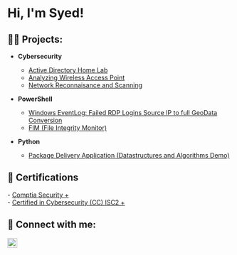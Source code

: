 <h1>Hi, I'm Syed! 
<h2>👨‍💻 Projects:</h2>

- <b> Cybersecurity </b>
  - [Active Directory Home Lab](https://github.com/Syed-Farhaan/ActiveDirectory)
  - [Analyzing Wireless Access Point](https://github.com/Syed-Farhaan/AnalyzingWirelessAccessPoint)
  - [Network Reconnaisance and Scanning](https://github.com/Syed-Farhaan/Network-Reconnaissance-And-Scanning)

- <b>PowerShell</b>

  - [Windows EventLog: Failed RDP Logins Source IP to full GeoData Conversion](https://github.com/joshmadakor1/Sentinel-Lab)
  - [FIM (File Integrity Monitor)](https://github.com/Syed-Farhaan/FileIntegrityMonitoring)

- <b>Python</b>
  - [Package Delivery Application (Datastructures and Algorithms Demo)](https://github.com/joshmadakor1/Package-Delivery-Pathfinding-Algorithm)

<h2> 📑 Certifications </h2>
- <a href="https://www.credly.com/badges/f026c8b4-e433-440e-be9c-f8e55d0b0d09/public_url">Comptia Security +</a> <br>
- <a href="https://www.credly.com/badges/c49d327f-2785-4eac-9251-f28a885af68b/public_url">Certified in Cybersecurity (CC) ISC2 +</a>

<h2> 🤳 Connect with me:</h2>
<a href="https://www.linkedin.com/in/syedfarhaan">
  <img align="left" alt="SyedFarhaan | LinkedIn" width="22px" src="https://cdn.jsdelivr.net/npm/simple-icons@v3/icons/linkedin.svg" />
</a>


